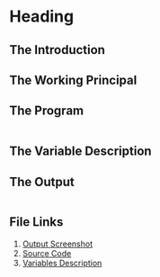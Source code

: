 # Heading
## The Introduction



## The Working Principal



## The Program

```c

```

## The Variable Description



## The Output

```

```

## File Links
1. [Output Screenshot](../screenshots/)
2. [Source Code](../src/)
3. [Variables Description](../variableDescription/)